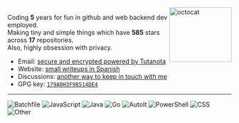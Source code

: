 <img align="right" width="140" height="123" alt="octocat" src="https://raw.githubusercontent.com/SegoCode/SegoCode/main/media/mona-loading-edited-apng.png">

Coding **5** years for fun in github and web backend dev employed.<br/>
Making tiny and simple things which have **585** stars across **17** repositories.<br/>
Also, highly obsession with privacy.<br/>


- Email: [secure and encrypted powered by Tutanota](https://segocode.github.io/SegoCode/)
- Website: [small writeups in Spanish](https://segocode.github.io/SegoCode/blog)
- Discussions: [another way to keep in touch with me](https://github.com/SegoCode/SegoCode/discussions/categories/keep-in-touch)
- GPG key: [`179A0H3F98514DE4`](https://segocode.github.io/SegoCode/)

----

![Batchfile](https://img.shields.io/static/v1?style=flat-square&label=%E2%A0%80&color=36393e&labelColor=%23C1F12E&message=Batchfile%EF%B8%B150.4%25)
![JavaScript](https://img.shields.io/static/v1?style=flat-square&label=%E2%A0%80&color=36393e&labelColor=%23f1e05a&message=JavaScript%EF%B8%B126.2%25)
![Java](https://img.shields.io/static/v1?style=flat-square&label=%E2%A0%80&color=36393e&labelColor=%23b07219&message=Java%EF%B8%B15.9%25)
![Go](https://img.shields.io/static/v1?style=flat-square&label=%E2%A0%80&color=36393e&labelColor=%2300ADD8&message=Go%EF%B8%B15.9%25)
![AutoIt](https://img.shields.io/static/v1?style=flat-square&label=%E2%A0%80&color=36393e&labelColor=%231C3552&message=AutoIt%EF%B8%B14.5%25)
![PowerShell](https://img.shields.io/static/v1?style=flat-square&label=%E2%A0%80&color=36393e&labelColor=%23012456&message=PowerShell%EF%B8%B12.5%25)
![CSS](https://img.shields.io/static/v1?style=flat-square&label=%E2%A0%80&color=36393e&labelColor=%23563d7c&message=CSS%EF%B8%B12.3%25)
![Other](https://img.shields.io/static/v1?style=flat-square&label=%E2%A0%80&color=36393e&labelColor=%23ededed&message=Other%EF%B8%B11.8%25)
